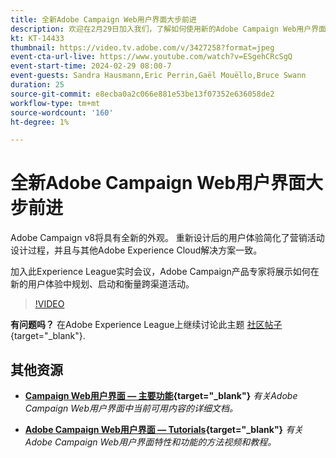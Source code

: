 ```yaml
---
title: 全新Adobe Campaign Web用户界面大步前进
description: 欢迎在2月29日加入我们，了解如何使用新的Adobe Campaign Web用户界面来规划、发布和衡量跨渠道战略。
kt: KT-14433
thumbnail: https://video.tv.adobe.com/v/3427258?format=jpeg
event-cta-url-live: https://www.youtube.com/watch?v=ESgehCRcSgQ
event-start-time: 2024-02-29 08:00-7
event-guests: Sandra Hausmann,Eric Perrin,Gaël Mouëllo,Bruce Swann
duration: 25
source-git-commit: e8ecba0a2c066e881e53be13f07352e636058de2
workflow-type: tm+mt
source-wordcount: '160'
ht-degree: 1%

---
```


# 全新Adobe Campaign Web用户界面大步前进

Adobe Campaign v8将具有全新的外观。 重新设计后的用户体验简化了营销活动设计过程，并且与其他Adobe Experience Cloud解决方案一致。

加入此Experience League实时会议，Adobe Campaign产品专家将展示如何在新的用户体验中规划、启动和衡量跨渠道活动。

>[!VIDEO](https://video.tv.adobe.com/v/3427258/?quality=12&learn=on)

**有问题吗？** 在Adobe Experience League上继续讨论此主题 [社区帖子](https://experienceleaguecommunities.adobe.com/t5/adobe-campaign-classic/experience-league-live-post-session-discussion-leaping-ahead/m-p/656893#M2671){target="_blank"}.

## 其他资源

* **[Campaign Web用户界面 — 主要功能](https://experienceleague.adobe.com/docs/campaign-web/v8/whats-new.html?lang=zh-Hans){target="_blank"}**
  *有关Adobe Campaign Web用户界面中当前可用内容的详细文档。*

* **[Adobe Campaign Web用户界面 — Tutorials](https://experienceleague.adobe.com/docs/campaign-web-learn/tutorials/overview.html?lang=en){target="_blank"}**
  *有关Adobe Campaign Web用户界面特性和功能的方法视频和教程。*

